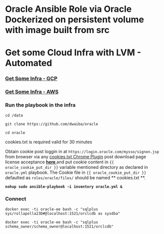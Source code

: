 # Oracle Ansible Role via Oracle Dockerized on persistent volume with image built from src

# Get some Cloud Infra with LVM - Automated 
### [Get Some Infra - GCP](https://github.com/dwaiba/gcp-terraform)
### [Get Some Infra - AWS](https://github.com/dwaiba/aws-terraform)

### Run the playbook in the infra 

`
cd /data
`

`
git clone https://github.com/dwaiba/oracle
`

`
cd oracle
`


cookies.txt is required valid for 30 minutes

Obtain cookie post loggin in at `https://login.oracle.com/mysso/signon.jsp` from browser via any [cookies.txt Chrome Plugin](https://chrome.google.com/webstore/search/cookies.txt) post download page license acceptance **[ here ](https://www.oracle.com/technetwork/database/enterprise-edition/downloads/oracle12c-linux-12201-3608234.html)** and put cookie content in `{{ oracle_cookie_put_dir }}` variable mentioned directory as declared in `oracle.yml` playbook. The Cookie file in `{{ oracle_cookie_put_dir }}` defaulted as `roles/oracle/files/` should be named ** cookies.txt **.
 

**`
nohup sudo ansible-playbook -i inventory oracle.yml &
`**

### Connect
`docker exec -ti oracle-ee bash -c "sqlplus sys/rollapolla23D#@localhost:1521/orclcdb as sysdba"`

`docker exec -ti oracle-ee bash -c "sqlplus schema_owner/schema_owner@localhost:1521/orclcdb"`
